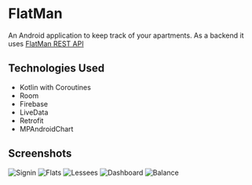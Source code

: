 # FlatMan

An Android application to keep track of your apartments. As a backend it
uses [FlatMan REST API](https://github.com/panosdim/flatman-api)

## Technologies Used

* Kotlin with Coroutines
* Room
* Firebase
* LiveData
* Retrofit
* MPAndroidChart

## Screenshots

![Signin](https://user-images.githubusercontent.com/10371312/98113903-04954900-1ead-11eb-95fc-acb15e527ce5.png)
![Flats](https://user-images.githubusercontent.com/10371312/98113960-1d056380-1ead-11eb-93dd-40e0b9ee3897.png)
![Lessees](https://user-images.githubusercontent.com/10371312/98113967-1ecf2700-1ead-11eb-80e3-4a14041acfbb.png)
![Dashboard](https://user-images.githubusercontent.com/10371312/95737046-c3d05880-0c8f-11eb-877d-57c8eb711b7e.png)
![Balance](https://user-images.githubusercontent.com/10371312/95737051-c5018580-0c8f-11eb-9140-827f351620aa.png)
